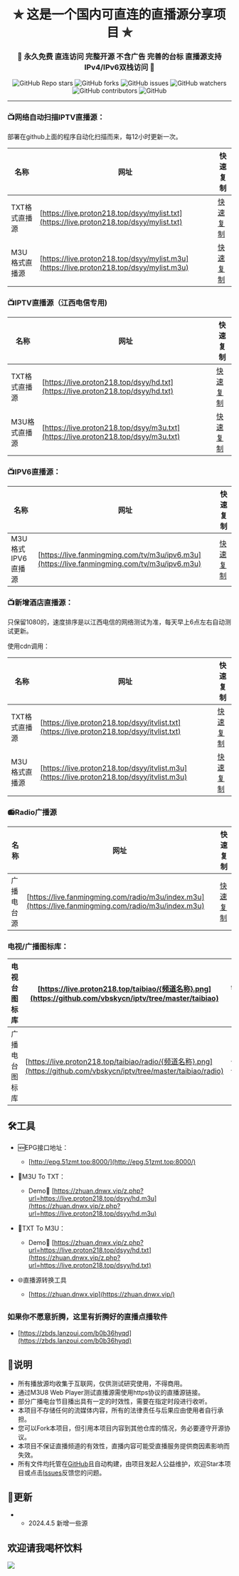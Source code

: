 

<h1 align="center"> ✯ 这是一个国内可直连的直播源分享项目 ✯ </h1>

<h3 align="center">🔕 永久免费 直连访问 完整开源 不含广告 完善的台标 直播源支持IPv4/IPv6双栈访问 🔕</h3>

<p align="center">
<img alt="GitHub Repo stars" src="https://img.shields.io/github/stars/vbskycn/iptv">
<img alt="GitHub forks" src="https://img.shields.io/github/forks/vbskycn/iptv">
<img alt="GitHub issues" src="https://img.shields.io/github/issues/vbskycn/iptv">
<img alt="GitHub watchers" src="https://img.shields.io/github/watchers/vbskycn/iptv">
<img alt="GitHub contributors" src="https://img.shields.io/github/contributors/vbskycn/iptv">
<img alt="GitHub" src="https://img.shields.io/github/license/vbskycn/iptv">
</p>



---

### 📺网络自动扫描IPTV直播源：

部署在github上面的程序自动化扫描而来，每12小时更新一次。

| 名称          | 网址                                                         | 快速复制                                                |
| ------------- | ------------------------------------------------------------ | ------------------------------------------------------- |
| TXT格式直播源 | [https://live.proton218.top/dsyy/mylist.txt](https://live.proton218.top/dsyy/mylist.txt) | [快速复制](https://live.proton218.top/dsyy/mylist.txt) |
| M3U格式直播源 | [https://live.proton218.top/dsyy/mylist.m3u](https://live.proton218.top/dsyy/mylist.m3u) | [快速复制](https://live.proton218.top/dsyy/mylist.m3u) |

### 📺IPTV直播源（江西电信专用)

| 名称          | 网址                                                         | 快速复制                                             |
| ------------- | ------------------------------------------------------------ | ---------------------------------------------------- |
| TXT格式直播源 | [https://live.proton218.top/dsyy/hd.txt](https://live.proton218.top/dsyy/hd.txt) | [快速复制](https://live.proton218.top/dsyy/hd.txt)  |
| M3U格式直播源 | [https://live.proton218.top/dsyy/m3u.txt](https://live.proton218.top/dsyy/m3u.txt) | [快速复制](https://live.proton218.top/dsyy/m3u.txt) |

### 📺IPV6直播源：

| 名称              | 网址                                                         | 快速复制                                                 |
| ----------------- | ------------------------------------------------------------ | -------------------------------------------------------- |
| M3U格式IPV6直播源 | [https://live.fanmingming.com/tv/m3u/ipv6.m3u](https://live.fanmingming.com/tv/m3u/ipv6.m3u) | [快速复制](https://live.fanmingming.com/tv/m3u/ipv6.m3u) |

### 📺新增酒店直播源：

只保留1080的，速度排序是以江西电信的网络测试为准，每天早上6点左右自动测试更新。

使用cdn调用：

| 名称          | 网址                                                         | 快速复制                                                 |
| ------------- | ------------------------------------------------------------ | -------------------------------------------------------- |
| TXT格式直播源 | [https://live.proton218.top/dsyy/itvlist.txt](https://live.proton218.top/dsyy/itvlist.txt) | [快速复制](https://live.proton218.top/dsyy/itvlist.txt) |
| M3U格式直播源 | [https://live.proton218.top/dsyy/itvlist.m3u](https://live.proton218.top/dsyy/itvlist.m3u) | [快速复制](https://live.proton218.top/dsyy/itvlist.m3u) |

### 📻Radio广播源

| 名称       | 网址                                                         | 快速复制                                                     |
| ---------- | ------------------------------------------------------------ | ------------------------------------------------------------ |
| 广播电台源 | [https://live.fanmingming.com/radio/m3u/index.m3u](https://live.fanmingming.com/radio/m3u/index.m3u) | [快速复制](https://live.fanmingming.com/radio/m3u/index.m3u) |



### 电视/广播图标库：

| 电视台图标库   | [https://live.proton218.top/taibiao/{频道名称}.png](https://github.com/vbskycn/iptv/tree/master/taibiao) | 958个 | 2023.11.25 |
| -------------- | ------------------------------------------------------------ | ----- | ---------- |
| 广播电台图标库 | [https://live.proton218.top/taibiao/radio/{频道名称}.png](https://github.com/vbskycn/iptv/tree/master/taibiao/radio) | 465个 | 2023.8.27  |




## 🛠️工具
- 🆕EPG接口地址：
  -  [http://epg.51zmt.top:8000/](http://epg.51zmt.top:8000/)
- 📄M3U To TXT：
  - Demo🔗 [https://zhuan.dnwx.vip/z.php?url=https://live.proton218.top/dsyy/hd.m3u](https://zhuan.dnwx.vip/z.php?url=https://live.proton218.top/dsyy/hd.m3u)
- 📄TXT To M3U：

  - Demo🔗 [https://zhuan.dnwx.vip/z.php?url=https://live.proton218.top/dsyy/hd.txt](https://zhuan.dnwx.vip/z.php?url=https://live.proton218.top/dsyy/hd.txt)
- 🌐直播源转换工具
  
  - [https://zhuan.dnwx.vip](https://zhuan.dnwx.vip/)

##    

###  如果你不愿意折腾，这里有折腾好的直播点播软件

- [https://zbds.lanzoui.com/b0b36hyqd](https://zbds.lanzoui.com/b0b36hyqd)



## 📖说明

- 所有播放源均收集于互联网，仅供测试研究使用，不得商用。
- 通过M3U8 Web Player测试直播源需使用https协议的直播源链接。
- 部分广播电台节目播出具有一定的时效性，需要在指定时段进行收听。
- 本项目不存储任何的流媒体内容，所有的法律责任与后果应由使用者自行承担。
- 您可以Fork本项目，但引用本项目内容到其他仓库的情况，务必要遵守开源协议。
- 本项目不保证直播频道的有效性，直播内容可能受直播服务提供商因素影响而失效。
- 所有文件均托管在[GitHub](https://github.com/vbskycn/iptv)且自动构建，由项目发起人公益维护，欢迎Star本项目或点击[Issues](https://github.com/vbskycn/iptv/issues/new/choose)反馈您的问题。



## 📔更新

- - 2024.4.5  新增一些源



## 欢迎请我喝杯饮料

![](https://cdn.jsdelivr.net/gh/vbskycn/tu@main/img/ds.jpg)
